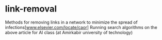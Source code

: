 # link-removal
Methods for removing links in a network to minimize the spread of infections[www.elsevier.com/locate/caor]
Running search algorithms on the above article for AI class (at Amirkabir university of technology)

